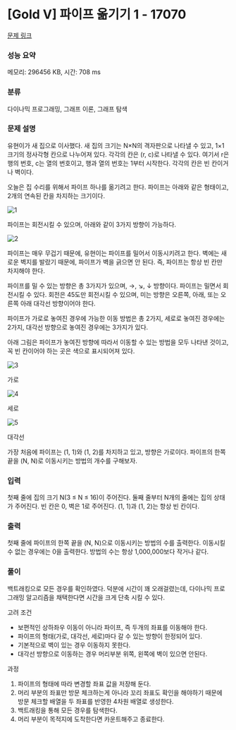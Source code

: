 # [Gold V] 파이프 옮기기 1 - 17070 

[문제 링크](https://www.acmicpc.net/problem/17070) 

### 성능 요약

메모리: 296456 KB, 시간: 708 ms

### 분류

다이나믹 프로그래밍, 그래프 이론, 그래프 탐색

### 문제 설명

유현이가 새 집으로 이사했다. 새 집의 크기는 N×N의 격자판으로 나타낼 수 있고, 1×1크기의 정사각형 칸으로 나누어져 있다. 각각의 칸은 (r, c)로 나타낼 수 있다. 여기서 r은 행의 번호, c는 열의 번호이고, 행과 열의 번호는 1부터 시작한다. 각각의 칸은 빈 칸이거나 벽이다.

오늘은 집 수리를 위해서 파이프 하나를 옮기려고 한다. 파이프는 아래와 같은 형태이고, 2개의 연속된 칸을 차지하는 크기이다.

![1](https://user-images.githubusercontent.com/88186460/221360398-0a4210bd-8294-4ef1-a7e8-c251d7652a1f.png)

파이프는 회전시킬 수 있으며, 아래와 같이 3가지 방향이 가능하다.

![2](https://user-images.githubusercontent.com/88186460/221360414-3fd80e98-8c75-44e0-8f2d-062bbb8c6750.png)

파이프는 매우 무겁기 때문에, 유현이는 파이프를 밀어서 이동시키려고 한다. 벽에는 새로운 벽지를 발랐기 때문에, 파이프가 벽을 긁으면 안 된다. 즉, 파이프는 항상 빈 칸만 차지해야 한다.

파이프를 밀 수 있는 방향은 총 3가지가 있으며, →, ↘, ↓ 방향이다. 파이프는 밀면서 회전시킬 수 있다. 회전은 45도만 회전시킬 수 있으며, 미는 방향은 오른쪽, 아래, 또는 오른쪽 아래 대각선 방향이어야 한다.

파이프가 가로로 놓여진 경우에 가능한 이동 방법은 총 2가지, 세로로 놓여진 경우에는 2가지, 대각선 방향으로 놓여진 경우에는 3가지가 있다.

아래 그림은 파이프가 놓여진 방향에 따라서 이동할 수 있는 방법을 모두 나타낸 것이고, 꼭 빈 칸이어야 하는 곳은 색으로 표시되어져 있다.

![3](https://user-images.githubusercontent.com/88186460/221360432-2f50e679-def3-45b5-a897-884487510971.png)

가로

![4](https://user-images.githubusercontent.com/88186460/221360433-905a184b-6ac6-44e6-a340-4ee731470b27.png)

세로

![5](https://user-images.githubusercontent.com/88186460/221360436-49182b15-550a-4191-ac7c-46a11114bbd0.png)

대각선

가장 처음에 파이프는 (1, 1)와 (1, 2)를 차지하고 있고, 방향은 가로이다. 파이프의 한쪽 끝을 (N, N)로 이동시키는 방법의 개수를 구해보자.

### 입력 

첫째 줄에 집의 크기 N(3 ≤ N ≤ 16)이 주어진다. 둘째 줄부터 N개의 줄에는 집의 상태가 주어진다. 빈 칸은 0, 벽은 1로 주어진다. (1, 1)과 (1, 2)는 항상 빈 칸이다.

### 출력 

첫째 줄에 파이프의 한쪽 끝을 (N, N)으로 이동시키는 방법의 수를 출력한다. 이동시킬 수 없는 경우에는 0을 출력한다. 방법의 수는 항상 1,000,000보다 작거나 같다.
 
### 풀이

백트래킹으로 모든 경우를 확인하였다.
덕분에 시간이 꽤 오래걸렸는데, 다이나믹 프로그래밍 알고리즘을 채택한다면 시간을 크게 단축 시킬 수 있다.

고려 조건
- 보편적인 상하좌우 이동이 아니라 파이프, 즉 두개의 좌표를 이동해야 한다.
- 파이프의 형태(가로, 대각선, 세로)마다 갈 수 있는 방향이 한정되어 있다.
- 기본적으로 벽이 있는 경우 이동하지 못한다.
- 대각선 방향으로 이동하는 경우 머리부분 위쪽, 왼쪽에 벽이 있으면 안된다.

과정
1. 파이프의 형태에 따라 변경할 좌표 값을 저장해 둔다.
2. 머리 부분의 좌표만 방문 체크하는게 아니라 꼬리 좌표도 확인을 해야하기 때문에 방문 체크할 배열을 두 좌표를 반영한 4차원 배열로 생성한다. 
3. 백트래킹을 통해 모든 경우를 탐색한다.
4. 머리 부분이 목적지에 도착한다면 카운트해주고 종료한다.
